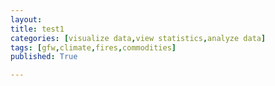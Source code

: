 ```yaml
---
layout: 
title: test1
categories: [visualize data,view statistics,analyze data]
tags: [gfw,climate,fires,commodities]
published: True

---
```


